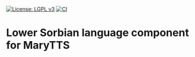 [![License: LGPL v3](https://img.shields.io/badge/License-LGPL%20v3-blue.svg)](https://www.gnu.org/licenses/lgpl-3.0)
[![CI](https://github.com/marytts/marytts-lang-dsb/actions/workflows/main.yml/badge.svg)](https://github.com/marytts/marytts-lang-dsb/actions/workflows/main.yml)

Lower Sorbian language component for MaryTTS
============================================
